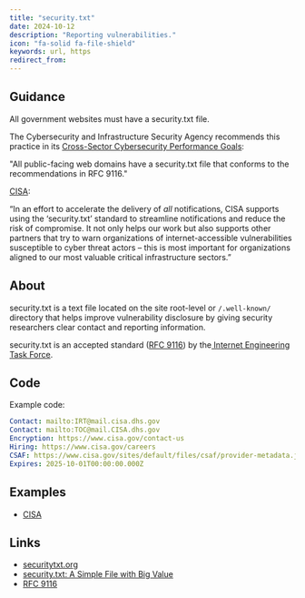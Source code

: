```yaml
---
title: "security.txt"
date: 2024-10-12
description: "Reporting vulnerabilities."
icon: "fa-solid fa-file-shield"
keywords: url, https
redirect_from:
---
```


## Guidance

All government websites must have a security.txt file.

The Cybersecurity and Infrastructure Security Agency recommends this practice in its [Cross-Sector Cybersecurity Performance Goals](https://www.cisa.gov/cross-sector-cybersecurity-performance-goals):

"All public-facing web domains have a security.txt file that conforms to the
recommendations in RFC 9116."

[CISA](https://www.cisa.gov/news-events/news/securitytxt-simple-file-big-value):

“In an effort to accelerate the delivery of *all* notifications, CISA supports using the ‘security.txt’ standard to streamline notifications and reduce the risk of compromise. It not only helps our work but also supports other partners that try to warn organizations of internet-accessible vulnerabilities susceptible to cyber threat actors – this is most important for organizations aligned to our most valuable critical infrastructure sectors.”

## About

security.txt is a text file located on the site root-level or `/.well-known/` directory that helps improve vulnerability disclosure by giving security researchers clear contact and reporting information.

security.txt is an accepted standard ([RFC 9116](https://www.rfc-editor.org/rfc/rfc9116)) by the[ Internet Engineering Task Force](https://en.wikipedia.org/wiki/Internet_Engineering_Task_Force).

## Code

Example code:

```yaml
Contact: mailto:IRT@mail.cisa.dhs.gov
Contact: mailto:TOC@mail.CISA.dhs.gov
Encryption: https://www.cisa.gov/contact-us
Hiring: https://www.cisa.gov/careers
CSAF: https://www.cisa.gov/sites/default/files/csaf/provider-metadata.json
Expires: 2025-10-01T00:00:00.000Z
```

## Examples

* [CISA](https://www.cisa.gov/sites/default/files/security.txt)

## Links

* [securitytxt.org](https://securitytxt.org/)
* [security.txt: A Simple File with Big Value](https://www.cisa.gov/news-events/news/securitytxt-simple-file-big-value)
* [RFC 9116](https://www.rfc-editor.org/rfc/rfc9116)
